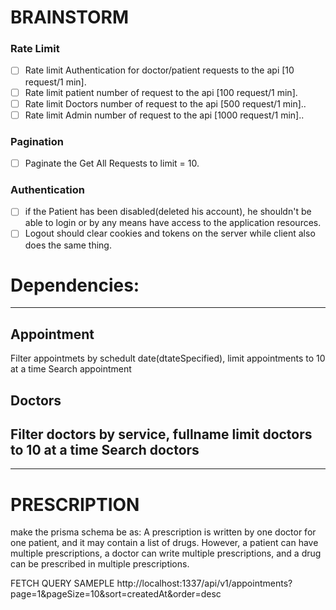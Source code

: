 # BRAINSTORM

### Rate Limit

-   [ ] Rate limit Authentication for doctor/patient requests to the api [10 request/1 min].
-   [ ] Rate limit patient number of request to the api [100 request/1 min].
-   [ ] Rate limit Doctors number of request to the api [500 request/1 min]..
-   [ ] Rate limit Admin number of request to the api [1000 request/1 min]..

### Pagination

-   [ ] Paginate the Get All Requests to limit = 10.

### Authentication

-   [ ] if the Patient has been disabled(deleted his account), he shouldn't be able to login or by any means have access to the application resources.
-   [ ] Logout should clear cookies and tokens on the server while client also does the same thing.

# Dependencies:

---

## Appointment

Filter appointmets by schedult date(dtateSpecified), limit appointments to 10 at a time Search appointment

## Doctors

## Filter doctors by service, fullname limit doctors to 10 at a time Search doctors

---

# PRESCRIPTION

make the prisma schema be as: A prescription is written by one doctor for one patient, and it may contain a list of drugs. However, a patient can have multiple prescriptions, a doctor can write
multiple prescriptions, and a drug can be prescribed in multiple prescriptions.


FETCH QUERY SAMEPLE
http://localhost:1337/api/v1/appointments?page=1&pageSize=10&sort=createdAt&order=desc